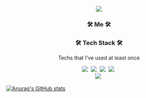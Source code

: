 <!-- header -->
<p align="center">
  <img src="https://capsule-render.vercel.app/api?type=waving&color=ACBCFF&fontColor=0F1035&height=200&section=header&text=Welcome+to+Boram's+Github!👋&fontSize=40" />
</p>

<!-- main content -->
<h3 align="center">🛠 Me 🛠</h3>


<h3 align="center">🛠 Tech Stack 🛠</h3>
<p align="center"> Techs that I've used at least once </p>
<p align="center">
  <img src="https://img.shields.io/badge/HTML5-E34F26?style=flat-square&logo=css3&logoColor=white"/></a>&nbsp 
  <img src="https://img.shields.io/badge/CSS3-1572B6?style=flat-square&logo=css3&logoColor=white"/></a>&nbsp 
  <img src="https://img.shields.io/badge/Javascript-ffb13b?style=flat-square&logo=javascript&logoColor=white"/></a>&nbsp 
  <img src="https://img.shields.io/badge/React-61DAFD?style=flat-square&logo=javascript&logoColor=white"/></a>&nbsp 
  <br />
  <img src="https://img.shields.io/badge/Tailwind-06B6D4?style=flat-square&logo=javascript&logoColor=white"/></a>&nbsp 
</p>


[![Anurag's GitHub stats](https://github-readme-stats.vercel.app/api?username=qhfka0090)](https://github.com/anuraghazra/github-readme-stats)


<!--
**qhfka0090/qhfka0090** is a ✨ _special_ ✨ repository because its `README.md` (this file) appears on your GitHub profile.

Here are some ideas to get you started:

- 🔭 I’m currently working on ...
- 🌱 I’m currently learning ...
- 👯 I’m looking to collaborate on ...
- 🤔 I’m looking for help with ...
- 💬 Ask me about ...
- 📫 How to reach me: ...
- 😄 Pronouns: ...
- ⚡ Fun fact: ...
-->
